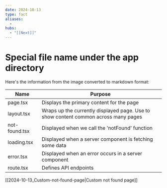 ```yaml
---
date: 2024-10-13
type: fact
aliases:
  -
hubs:
  - "[[Next]]"
---
```


# Special file name under the app directory

Here's the information from the image converted to markdown format:

| Name | Purpose |
|------|---------|
| page.tsx | Displays the primary content for the page |
| layout.tsx | Wraps up the currently displayed page. Use to show content common across many pages |
| not-found.tsx | Displayed when we call the 'notFound' function |
| loading.tsx | Displayed when a server component is fetching some data |
| error.tsx | Displayed when an error occurs in a server component |
| route.tsx | Defines API endpoints |

[[2024-10-13_Custom-not-found-page|Custom not found page]]

